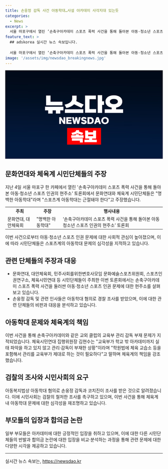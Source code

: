 ```yaml
---
title: 손웅정 감독 사건 아동학대…사설 아카데미 사각지대 있는듯
categories:
  - News
excerpt: >
  서울 마포구에서 열린 ‘손축구아카데미 스포츠 폭력 사건을 통해 돌아본 아동·청소년 스포츠 인권의 현주소’ 토론회에서 손흥민의 아버지 손웅정 감독이 운영하는 ‘SON축구아카데미’의 아동학대 논란과 관련해 시민단체들이 강력한 지적을 제기했다. 손감독의 아카데미와 같은 학교 밖 교육기관의 부처 감독 부재 문제, 그리고 학부모들의 입장 차이로 논란이 이어졌다. 해당 사건으로 인해 손감독과 코치 2명이 아동학대 혐의로 검찰에 피소되었다.
feature_text: >
  ## adskorea 실시간 뉴스 속보입니다.

  서울 마포구에서 열린 ‘손축구아카데미 스포츠 폭력 사건을 통해 돌아본 아동·청소년 스포츠 인권의 현주소’ 토론회에서 손흥민의 아버지 손웅정 감독이 운영하는 ‘SON축구아카데미’의 아동학대 논란과 관련해 시민단체들이 강력한 지적을 제기했다. 손감독의 아카데미와 같은 학교 밖 교육기관의 부처 감독 부재 문제, 그리고 학부모들의 입장 차이로 논란이 이어졌다. 해당 사건으로 인해 손감독과 코치 2명이 아동학대 혐의로 검찰에 피소되었다.
image: '/assets/img/newsdao_breakingnews.jpg'
---
```


<p><img src="/assets/img/newsdao_breakingnews.jpg" alt="adskorea 속보" /></p>

<h2 data-ke-size="size26">문화연대와 체육계 시민단체들의 주장</h2>

<p data-ke-size="size16">지난 4일 서울 마포구 한 카페에서 열린 '손축구아카데미 스포츠 폭력 사건을 통해 돌아본 아동·청소년 스포츠 인권의 현주소’ 토론회에서 문화연대와 체육계 시민단체들은 "명백한 아동학대"라며 "스포츠계 아동학대는 근절돼야 한다"고 주장했습니다.</p>

<table>
  <tr>
    <td style="text-align: center; height: 17px;"><b>주최</b></td>
    <td style="text-align: center; height: 17px;"><b>주장</b></td>
    <td style="text-align: center; height: 17px;"><b>행사내용</b></td>
  </tr>
  <tr>
    <td style="text-align: left; height: 17px;">문화연대, 대안체육회</td>
    <td style="text-align: left; height: 17px;">"명백한 아동학대"</td>
    <td style="text-align: left; height: 17px;">‘손축구아카데미 스포츠 폭력 사건을 통해 돌아본 아동 청소년 스포츠 인권의 현주소’ 토론회</td>
  </tr>
</table>

<p data-ke-size="size16">이번 사건으로부터 아동·청소년 스포츠 인권 문제에 대한 사회적 관심이 높아졌으며, 이에 따라 시민단체들은 스포츠계의 아동학대 문제의 심각성을 지적하고 있습니다.</p>

<h2 data-ke-size="size26">관련 단체들의 주장과 대응</h2>

<ul>
  <li>문화연대, 대안체육회, 민주사회를위한변호사모임 문화예술스포츠위원회, 스포츠인권연구소, 체육시민연대 등 시민단체들이 주최한 이번 토론회에서는 손축구아카데미 스포츠 폭력 사건을 둘러싼 아동·청소년 스포츠 인권 문제에 대한 현주소를 살펴보고 있습니다.</li>
  <li>손웅정 감독 및 관련 인사들은 아동학대 혐의로 경찰 조사를 받았으며, 이에 대한 관련 단체들의 비판과 대응을 분석하고 있습니다.</li>
</ul>

<h2 data-ke-size="size26">아동학대 문제와 체육계의 책임</h2>

<p data-ke-size="size16">이번 사건을 통해 손축구아카데미와 같은 교외 클럽의 교육부 관리 감독 부재 문제가 지적되었습니다. 체육시민연대 집행위원장 김현수는 "교육부가 학교 밖 아카데미까지 실태 파악을 하고 있지 않고 관리·감독이 부재한 상황"이라며 "학원법에 체육 교습소 등을 포함해서 관리를 교육부가 제대로 하는 것이 필요하다"고 말하며 체육계의 책임을 강조했습니다.</p>

<h2 data-ke-size="size26">검찰의 조사와 시민사회의 요구</h2>

<p data-ke-size="size16">아동복지법상 아동학대 혐의로 손웅정 감독과 코치진이 조사를 받은 것으로 알려졌습니다. 이에 시민사회는 검찰의 철저한 조사를 촉구하고 있으며, 이번 사건을 통해 체육계 내 아동학대 문제에 대한 심각성을 재조명하고 있습니다.</p>

<h2 data-ke-size="size26">부모들의 입장과 합의금 논란</h2>

<p data-ke-size="size16">일부 부모들은 아카데미에 대한 긍정적인 입장을 취하고 있으며, 이에 대한 다른 시민단체들의 반발과 합의금 논란에 대한 입장을 비교·분석하는 과정을 통해 관련 문제에 대한 다양한 시각을 제공하고 있습니다.</p>

<hr>

<p data-ke-size="size16"></p>
실시간 뉴스 속보는, <a href="https://newsdao.kr" rel="dofollow">https://newsdao.kr</a>


